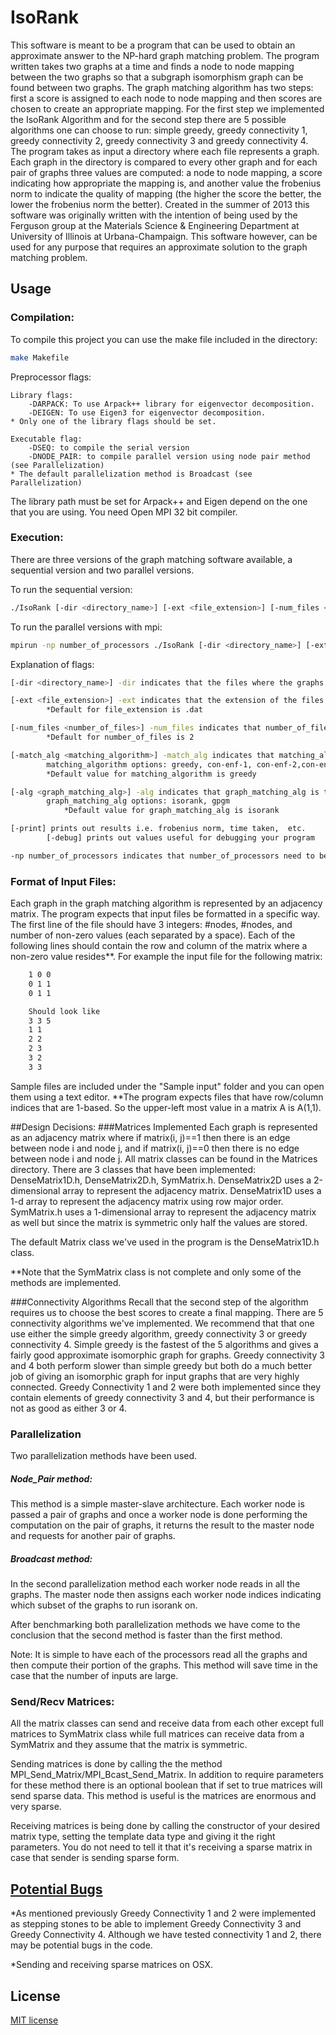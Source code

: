 # IsoRank
This software is meant to be a program that can be used to obtain an approximate answer to the NP-hard graph matching problem. 
The program written takes two graphs at a time and finds a node to node mapping between the two graphs so that a subgraph
isomorphism graph can be found between two graphs. The graph matching algorithm has two steps: first a score is assigned to
each node to node mapping and then scores are chosen to create an appropriate mapping. For the first step we implemented
the IsoRank Algorithm and for the second step there are 5 possible algorithms one can choose to run: simple greedy,
greedy connectivity 1, greedy connectivity 2, greedy connectivity 3 and greedy connectivity 4. The program takes as input
a directory where each file represents a graph. Each graph in the directory is compared to every other graph and for each pair of
graphs three values are computed: a node to node mapping, a score indicating how appropriate the mapping is, and another value the frobenius norm to indicate the quality of mapping (the higher the score the better, the lower the frobenius norm the better).
Created in the summer of 2013 this software was originally written with the intention of being used by the Ferguson group at the
Materials Science & Engineering Department at University of Illinois at Urbana-Champaign. This software however, can be used for any purpose that requires an approximate solution to the graph matching problem.     

## Usage
### Compilation:

To compile this project you can use the make file included in the directory:

```bash
make Makefile
```

Preprocessor flags: 

	Library flags:
		-DARPACK: To use Arpack++ library for eigenvector decomposition.
		-DEIGEN: To use Eigen3 for eigenvector decomposition.
	* Only one of the library flags should be set.

	Executable flag:
		-DSEQ: to compile the serial version
		-DNODE_PAIR: to compile parallel version using node pair method (see Parallelization)
	* The default parallelization method is Broadcast (see Parallelization)

The library path must be set for Arpack++ and Eigen depend on the one that you are using.
You need Open MPI 32 bit compiler.


### Execution:

There are three versions of the graph matching software available, a sequential version and two parallel versions. 

To run the sequential version: 
```bash
./IsoRank [-dir <directory_name>] [-ext <file_extension>] [-num_files <number_of_files>] [-match_alg <matching_algorithm>] [-alg <graph_matching_alg>] [-print] [-debug]
```
To run the parallel versions with mpi:
```bash
mpirun -np number_of_processors ./IsoRank [-dir <directory_name>] [-ext <file_extension>] [-num_files <number_of_files>] [-match_alg <matching_algorithm>] [-alg <graph_matching_alg>] [-print] [-debug]
```
Explanation of flags:
```bash
[-dir <directory_name>] -dir indicates that the files where the graphs are stored are in the directory called 				directory_name: *Default directory is "IsoRank/Sample input/"

[-ext <file_extension>] -ext indicates that the extension of the files being read is file_extension:
		*Default for file_extension is .dat

[-num_files <number_of_files>] -num_files indicates that number_of_files need to be read in to be compared:
		*Default for number_of_files is 2

[-match_alg <matching_algorithm>] -match_alg indicates that matching_algorithm needs be used to map nodes to nodes:
		matching_algorithm options: greedy, con-enf-1, con-enf-2,con-enf-3,con-enf-4
		*Default value for matching_algorithm is greedy

[-alg <graph_matching_alg>] -alg indicates that graph_matching_alg is to be used:
		graph_matching_alg options: isorank, gpgm
			*Default value for graph_matching_alg is isorank

[-print] prints out results i.e. frobenius norm, time taken,  etc.
		[-debug] prints out values useful for debugging your program

-np number_of_processors indicates that number_of_processors need to be used to run the program in parallel.
```

### Format of Input Files:
Each graph in the graph matching algorithm is represented by an adjacency matrix. The program expects that input files be formatted in a specific way. The first
line of the file should have 3 integers: #nodes, #nodes, and number of non-zero values (each separated by a space). Each of the following lines should contain
the row and column of the matrix where a non-zero value resides**. For example the input file for the following matrix:
```bash
	1 0 0
	0 1 1
	0 1 1

	Should look like
	3 3 5
	1 1
	2 2
	2 3
	3 2
	3 3
```
Sample files are included under the "Sample input" folder and you can open them using a text editor.
**The program expects files that have row/column indices that are 1-based. So the upper-left most value in a matrix A is A(1,1).  

##Design Decisions: 
###Matrices Implemented 
Each graph is represented as an adjacency matrix where if matrix(i, j)==1 then there is an edge between node i and node j, and if matrix(i, j)==0 then there is no edge between node i and node j. All matrix classes can be found in the Matrices directory. There are 3 classes that have been implemented: DenseMatrix1D.h, DenseMatrix2D.h, SymMatrix.h. DenseMatrix2D
uses a 2-dimensional array to represent the adjacency matrix. DenseMatrix1D uses a 1-d array to represent the adjacency matrix using row major order. SymMatrix.h uses a 1-dimensional array to represent the adjacency matrix as well but since the matrix is symmetric only half the values are stored. 

The default Matrix class we've used in the program is the DenseMatrix1D.h class.

**Note that the SymMatrix class is not complete and only some of the methods are implemented.

###Connectivity Algorithms
Recall that the second step of the algorithm requires us to choose the best scores to create a final mapping. There are 5 connectivity algorithms we've implemented. We recommend that that one use either the simple greedy algorithm, greedy connectivity 3 or greedy connectivity 4. Simple greedy is the fastest of the 5 algorithms and gives a fairly good approximate isomorphic graph for graphs. Greedy connectivity 3 and 4 both perform slower than simple greedy but both do a much better job of giving an isomorphic graph for input graphs that are very highly connected. Greedy Connectivity 1 and 2 were both implemented since they contain elements of greedy connectivity 3 and 4, but their performance is not as good as either 3 or 4. 

### Parallelization
Two parallelization methods have been used. 

##### Node_Pair method:
This method is a simple master-slave architecture. Each worker node is passed a pair of graphs and once a worker node
is done performing the computation on the pair of graphs, it returns the result to the master node and requests for another pair of graphs. 

##### Broadcast method:
In the second parallelization method each worker node reads in all the graphs. The master node then assigns each worker node indices indicating which subset of the graphs to run isorank on.

After benchmarking both parallelization methods we have come to the conclusion that the second method is faster than the first method.  

Note: It is simple to have each of the processors read all the graphs and then compute their portion of the graphs. This method will save time in the case that the number of inputs are large.

### Send/Recv Matrices:
All the matrix classes can send and receive data from each other except full matrices to SymMatrix class while full matrices can receive data from a SymMatrix and they assume that the matrix is symmetric. 

Sending matrices is done by calling the the method MPI_Send_Matrix/MPI_Bcast_Send_Matrix. In addition to require parameters for these method there is an optional boolean that if set to true matrices will send sparse data. This method is useful is the matrices are enormous and very sparse.

Receiving matrices is being done by calling the constructor of your desired matrix type, setting the template data type and giving it the right parameters. You do not need to tell it that it's receiving a sparse matrix in case that sender is sending sparse form.

## [Potential Bugs](https://github.com/A92hm/iso-rank/issues)

*As mentioned previously Greedy Connectivity 1 and 2 were implemented as stepping stones to be able to implement Greedy Connectivity 3 and Greedy Connectivity 4. Although we have tested connectivity 1 and 2, there may be potential bugs in the code.

*Sending and receiving sparse matrices on OSX. 

## License
[MIT license](http://opensource.org/licenses/MIT)
